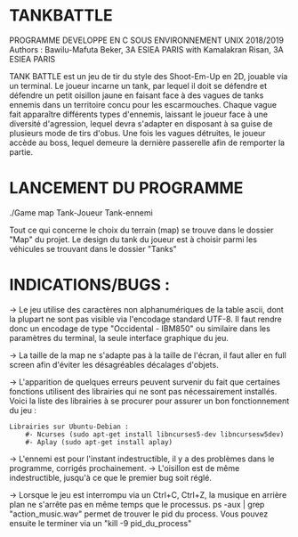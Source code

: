 # TANKBATTLE
PROGRAMME DEVELOPPE EN C SOUS ENVIRONNEMENT UNIX
2018/2019
Authors : Bawilu-Mafuta Beker, 3A ESIEA PARIS
with Kamalakran Risan, 3A ESIEA PARIS

TANK BATTLE est un jeu de tir du style des Shoot-Em-Up en 2D, jouable via un terminal.
Le joueur incarne un tank, par lequel il doit se défendre et défendre un petit oisillon jaune en faisant face à des vagues de tanks ennemis 
dans un territoire concu pour les escarmouches. Chaque vague fait apparaître différents types d'ennemis, 
laissant le joueur face à une diversité d'agression, lequel devra s'adapter en disposant à sa guise de 
plusieurs mode de tirs d'obus. Une fois les vagues détruites, le joueur accède au boss, lequel demeure
la dernière passerelle afin de remporter la partie.


# LANCEMENT DU PROGRAMME

./Game map Tank-Joueur Tank-ennemi

Tout ce qui concerne le choix du terrain (map) se trouve dans le dossier "Map" du projet.
Le design du tank du joueur est à choisir parmi les véhicules se trouvant dans le dossier "Tanks"


# INDICATIONS/BUGS :

-> Le jeu utilise des caractères non alphanumériques de la table ascii, dont la plupart ne sont pas visible
via l'encodage standard UTF-8. Il faut rendre donc un encodage de type "Occidental - IBM850" ou similaire dans les paramètres
du terminal, la seule interface graphique du jeu.

-> La taille de la map ne s'adapte pas à la taille de l'écran, il faut aller en full screen afin d'éviter les désagréables décalages d'objets. 

-> L'apparition de quelques erreurs peuvent survenir du fait que certaines fonctions utilisent des librairies qui ne sont pas nécessairement installés.
Voici la liste des librairies à se procurer pour assurer un bon fonctionnement du jeu :

	Librairies sur Ubuntu-Debian :
		#- Ncurses (sudo apt-get install libncurses5-dev libncursesw5dev)
		#- Aplay (sudo apt-get install aplay)

-> L'ennemi est pour l'instant indestructible, il y a des problèmes dans le programme, corrigés prochainement.
  -> L'oisillon est de même indestructible, jusqu'à ce que le premier bug soit réglé.

-> Lorsque le jeu est interrompu via un Ctrl+C, Ctrl+Z, la musique en arrière plan ne s'arrête pas en même temps que le processus.
   ps -aux | grep "action_music.wav" permet de trouver le pid du process. Vous pouvez ensuite le terminer via un "kill -9 pid_du_process"


